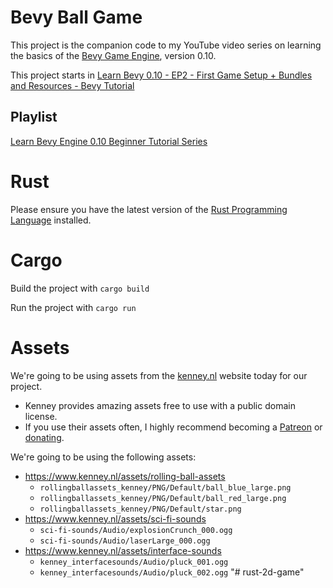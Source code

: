 # Bevy Ball Game

This project is the companion code to my YouTube video series on learning the basics of the [Bevy Game Engine](https://bevyengine.org), version 0.10.

This project starts in [Learn Bevy 0.10 - EP2 - First Game Setup + Bundles and Resources - Bevy Tutorial](https://youtu.be/izhFutJiZgo)

## Playlist

[Learn Bevy Engine 0.10 Beginner Tutorial Series](https://youtube.com/playlist?list=PLVnntJRoP85JHGX7rGDu6LaF3fmDDbqyd)

# Rust

Please ensure you have the latest version of the [Rust Programming Language](https://www.rust-lang.org) installed.

# Cargo

Build the project with `cargo build`

Run the project with `cargo run`

# Assets 

We're going to be using assets from the [kenney.nl](kenney.nl) website today for our project.
- Kenney provides amazing assets free to use with a public domain license.
- If you use their assets often, I highly recommend becoming a [Patreon](https://www.patreon.com/bePatron?u=102131) or [donating](https://kenney.itch.io/kenney-donation).

We're going to be using the following assets:
- https://www.kenney.nl/assets/rolling-ball-assets
	- `rollingballassets_kenney/PNG/Default/ball_blue_large.png`
	- `rollingballassets_kenney/PNG/Default/ball_red_large.png`
	- `rollingballassets_kenney/PNG/Default/star.png`
- https://www.kenney.nl/assets/sci-fi-sounds
	- `sci-fi-sounds/Audio/explosionCrunch_000.ogg`
	- `sci-fi-sounds/Audio/laserLarge_000.ogg`
- https://www.kenney.nl/assets/interface-sounds
	- `kenney_interfacesounds/Audio/pluck_001.ogg`
	- `kenney_interfacesounds/Audio/pluck_002.ogg`
"# rust-2d-game" 
